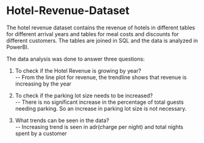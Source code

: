 # Hotel-Revenue-Dataset

The hotel revenue dataset contains the revenue of hotels in different tables for different arrival years and tables for meal costs and discounts for different customers. The tables are joined in SQL and the data is analyzed in PowerBI. 

The data analysis was done to answer three questions:

1. To check if the Hotel Revenue is growing by year? \
-- From the line plot for revenue, the trendline shows that revenue is increasing by the year
   
2. To check if the parking lot size needs to be increased? \
-- There is no significant increase in the percentage of total guests needing parking. So an increase in parking lot size is not necessary.
   
3. What trends can be seen in the data? \
-- Increasing trend is seen in adr(charge per night) and total nights spent by a customer

